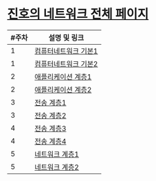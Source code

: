 # [진호의 네트워크 전체 페이지](https://meadow-pram-047.notion.site/bd0eacf90b5342eb9e59f69cc8c33e72)

| #주차 | 설명 및 링크                                                                                   |
| ----- | ---------------------------------------------------------------------------------------------- |
| 1     | [컴퓨터네트워크 기본1](https://meadow-pram-047.notion.site/1-24b93a1e5c654b55845cff11960b5ef0) |
| 1     | [컴퓨터네트워크 기본2](https://meadow-pram-047.notion.site/2-ad9eb55a76684860a8a5be76182d4b88) |
| 2     | [애플리케이션 계층1](https://meadow-pram-047.notion.site/1-99a4f2862405428aaf50afe73999a0a4)   |
| 2     | [애플리케이션 계층2](https://meadow-pram-047.notion.site/2-1ff1b96f515f41e1af95118002e1bd36)   |
| 3     | [전송 계층1](https://meadow-pram-047.notion.site/1-7a7ee4261c854f7b8b2dfc7b42a968bc)           |
| 3     | [전송 계층2](https://meadow-pram-047.notion.site/2-ca53e181cdec4f5fafbf0033aac3d88d)           |
| 4     | [전송 계층3](https://meadow-pram-047.notion.site/3-30fb721838d24947a6e4845fb076ee4f)           |
| 4     | [전송 계층4](https://meadow-pram-047.notion.site/4-9b316c1447d14fb8aba257c101e3163b)           |
| 5     | [네트워크 계층1](https://meadow-pram-047.notion.site/1-b19303d6688142d49b6b9df515d7a29d)       |
| 5     | [네트워크 계층2](https://meadow-pram-047.notion.site/2-4ad54553bb6a46c38716a063fe2d1b43)       |
